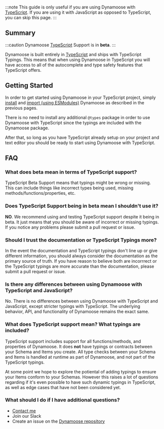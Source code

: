 :::note
This guide is only useful if you are using Dynamoose with [TypeScript](https://typescriptlang.org). If you are using it with JavaScript as opposed to TypeScript, you can skip this page.
:::

## Summary

:::caution
Dynamoose [TypeScript](https://typescriptlang.org) Support is in **beta**.
:::

Dynamoose is built entirely in [TypeScript](https://typescriptlang.org) and ships with TypeScript Typings. This means that when using Dynamoose in TypeScript you will have access to all of the autocomplete and type safety features that TypeScript offers.

## Getting Started

In order to get started using Dynamoose in your TypeScript project, simply [install](Install) and [import (using ESModules)](Import) Dynamoose as described in the previous pages.

There is no need to install any additional `@types` package in order to use Dynamoose with TypeScript since the typings are included with the Dynamoose package.

After that, so long as you have TypeScript already setup on your project and text editor you should be ready to start using Dynamoose with TypeScript.

## FAQ

### What does beta mean in terms of TypeScript support?

TypeScript Beta Support means that typings might be wrong or missing. This can include things like incorrect types being used, missing methods/functions/properties, etc.

### Does TypeScript Support being in beta mean I shouldn't use it?

**NO**. We recommend using and testing TypeScript support despite it being in beta. It just means that you should be aware of incorrect or missing typings. If you notice any problems please submit a pull request or issue.

### Should I trust the documentation or TypeScript Typings more?

In the event the documentation and TypeScript typings don't line up or give different information, you should always consider the documentation as the primary source of truth. If you have reason to believe both are incorrrect or the TypeScript typings are more accurate than the documentation, please submit a pull request or issue.

### Is there any differences between using Dynamoose with TypeScript and JavaScript?

No. There is no differences between using Dynamoose with TypeScript and JavaScript, except stricter typings with TypeScript. The underlying behavior, API, and functionality of Dynamoose remains the exact same.

### What does TypeScript support mean? What typings are included?

TypeScript support includes support for all functions/methods, and properties of Dynamoose. It does **not** have typings or contracts between your Schema and Items you create. All type checks between your Schema and Items is handled at runtime as part of Dynamoose, and not part of the TypeScript typings.

At some point we hope to explore the potiental of adding typings to ensure your Items conform to your Schemas. However this raises a lot of questions regarding if it's even possible to have such dynamic typings in TypeScript, as well as edge cases that have not been considered yet.

### What should I do if I have additional questions?

- [Contact me](https://charlie.fish/contact)
- Join our Slack
- Create an issue on the [Dynamoose repository](https://github.com/dynamoose/dynamoose)
